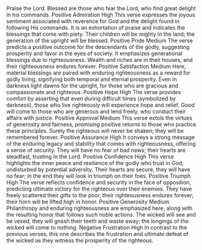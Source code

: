 <sentimentAnalysis>
    <psalm number="112">
        <verse number="1">
            <text>Praise the Lord. Blessed are those who fear the Lord, who find great delight in his commands.</text>
            <polarity>Positive</polarity>
            <emotion>Admiration</emotion>
            <intensity>High</intensity>
            <context>This verse expresses the joyous sentiment associated with reverence for God and the delight found in following His commands. It is an exhortation of praise and indicates the blessings that come with piety.</context>
        </verse>
        <verse number="2">
            <text>Their children will be mighty in the land; the generation of the upright will be blessed.</text>
            <polarity>Positive</polarity>
            <emotion>Pride</emotion>
            <intensity>Medium</intensity>
            <context>The verse predicts a positive outcome for the descendants of the godly, suggesting prosperity and favor in the eyes of society. It emphasizes generational blessings due to righteousness.</context>
        </verse>
        <verse number="3">
            <text>Wealth and riches are in their houses, and their righteousness endures forever.</text>
            <polarity>Positive</polarity>
            <emotion>Satisfaction</emotion>
            <intensity>Medium</intensity>
            <context>Here, material blessings are paired with enduring righteousness as a reward for godly living, signifying both temporal and eternal prosperity.</context>
        </verse>
        <verse number="4">
            <text>Even in darkness light dawns for the upright, for those who are gracious and compassionate and righteous.</text>
            <polarity>Positive</polarity>
            <emotion>Hope</emotion>
            <intensity>High</intensity>
            <context>The verse provides comfort by asserting that even during difficult times (symbolized by darkness), those who live righteously will experience hope and relief.</context>
        </verse>
        <verse number="5">
            <text>Good will come to those who are generous and lend freely, who conduct their affairs with justice.</text>
            <polarity>Positive</polarity>
            <emotion>Approval</emotion>
            <intensity>Medium</intensity>
            <context>This verse extols the virtues of generosity and fairness, promising positive returns to those who practice these principles.</context>
        </verse>
        <verse number="6">
            <text>Surely the righteous will never be shaken; they will be remembered forever.</text>
            <polarity>Positive</polarity>
            <emotion>Assurance</emotion>
            <intensity>High</intensity>
            <context>It conveys a strong message of the enduring legacy and stability that comes with righteousness, offering a sense of security.</context>
        </verse>
        <verse number="7">
            <text>They will have no fear of bad news; their hearts are steadfast, trusting in the Lord.</text>
            <polarity>Positive</polarity>
            <emotion>Confidence</emotion>
            <intensity>High</intensity>
            <context>This verse highlights the inner peace and resilience of the godly who trust in God, undisturbed by potential adversity.</context>
        </verse>
        <verse number="8">
            <text>Their hearts are secure, they will have no fear; in the end they will look in triumph on their foes.</text>
            <polarity>Positive</polarity>
            <emotion>Triumph</emotion>
            <intensity>High</intensity>
            <context>The verse reflects confidence and security in the face of opposition, predicting ultimate victory for the righteous over their enemies.</context>
        </verse>
        <verse number="9">
            <text>They have freely scattered their gifts to the poor, their righteousness endures forever; their horn will be lifted high in honor.</text>
            <polarity>Positive</polarity>
            <emotion>Generosity</emotion>
            <intensity>Medium</intensity>
            <context>Philanthropy and enduring righteousness are emphasized here, along with the resulting honor that follows such noble actions.</context>
        </verse>
        <verse number="10">
            <text>The wicked will see and be vexed, they will gnash their teeth and waste away; the longings of the wicked will come to nothing.</text>
            <polarity>Negative</polarity>
            <emotion>Frustration</emotion>
            <intensity>High</intensity>
            <context>In contrast to the previous verses, this one describes the frustration and ultimate defeat of the wicked as they witness the prosperity of the righteous.</context>
        </verse>
    </psalm>
</sentimentAnalysis>